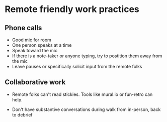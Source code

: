 # Remote friendly work practices

## Phone calls

* Good mic for room
* One person speaks at a time
* Speak toward the mic
* If there is a note-taker or anyone typing, try to postition them away from the mic
* Leave pauses or specifically solicit input from the remote folks

## Collaborative work

* Remote folks can't read stickies. Tools like mural.io or fun-retro can help.
* Don't have substantive conversations during walk from in-person, back to debrief

  ​

